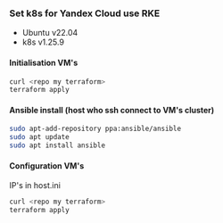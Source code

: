 ### Set k8s for Yandex Cloud use RKE

* Ubuntu v22.04
* k8s v1.25.9

#### Initialisation VM's
```Bash
curl <repo my terraform>
terraform apply
```

#### Ansible install (host who ssh connect to VM's cluster)
```Bash
sudo apt-add-repository ppa:ansible/ansible
sudo apt update
sudo apt install ansible
```


#### Configuration VM's
IP's in host.ini
```Bash
curl <repo my terraform>
terraform apply
```
